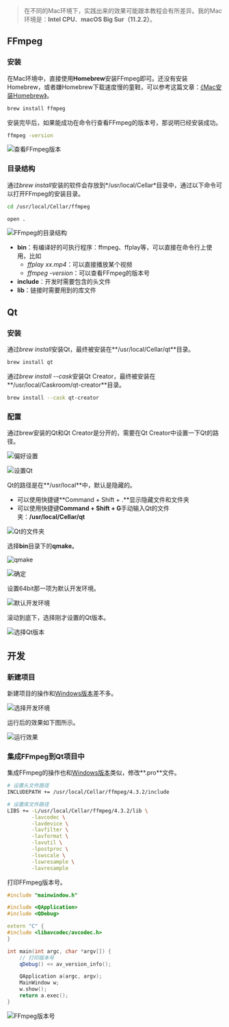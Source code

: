 > 在不同的Mac环境下，实践出来的效果可能跟本教程会有所差异。我的Mac环境是：**Intel CPU**、**macOS Big Sur（11.2.2）**。

## FFmpeg

### 安装

在Mac环境中，直接使用**Homebrew**安装FFmpeg即可。还没有安装Homebrew，或者嫌Homebrew下载速度慢的童鞋，可以参考这篇文章：[《Mac安装Homebrew》](https://www.cnblogs.com/mjios/p/14497925.html)。

```sh
brew install ffmpeg
```

安装完毕后，如果能成功在命令行查看FFmpeg的版本号，那说明已经安装成功。

```sh
ffmpeg -version
```

![查看FFmpeg版本](https://img2020.cnblogs.com/blog/497279/202103/497279-20210308091847451-909618210.png)

### 目录结构

通过*brew install*安装的软件会存放到*/usr/local/Cellar*目录中，通过以下命令可以打开FFmpeg的安装目录。

```sh
cd /usr/local/Cellar/ffmpeg

open .
```

![FFmpeg的目录结构](https://img2020.cnblogs.com/blog/497279/202103/497279-20210308091849938-1949532476.png)

- **bin**：有编译好的可执行程序：ffmpeg、ffplay等，可以直接在命令行上使用，比如
  - *ffplay xx.mp4*：可以直接播放某个视频
  - *ffmpeg -version*：可以查看FFmpeg的版本号
- **include**：开发时需要包含的头文件
- **lib**：链接时需要用到的库文件

## Qt

### 安装

通过*brew install*安装Qt，最终被安装在**/usr/local/Cellar/qt**目录。

```sh
brew install qt
```

通过*brew install --cask*安装Qt Creator，最终被安装在**/usr/local/Caskroom/qt-creator**目录。

```sh
brew install --cask qt-creator
```

### 配置

通过brew安装的Qt和Qt Creator是分开的，需要在Qt Creator中设置一下Qt的路径。

![偏好设置](https://img2020.cnblogs.com/blog/497279/202103/497279-20210308091858412-1175661336.png)

![设置Qt](https://img2020.cnblogs.com/blog/497279/202103/497279-20210308091902276-1180333441.png)

Qt的路径是在**/usr/local**中，默认是隐藏的。

- 可以使用快捷键**Command + Shift + .**显示隐藏文件和文件夹
- 可以使用快捷键**Command + Shift + G**手动输入Qt的文件夹：**/usr/local/Cellar/qt**

![Qt的文件夹](https://img2020.cnblogs.com/blog/497279/202103/497279-20210308094451598-1114940355.png)

选择**bin**目录下的**qmake**。

![qmake](https://img2020.cnblogs.com/blog/497279/202103/497279-20210308091907992-1827070266.png)

![确定](https://img2020.cnblogs.com/blog/497279/202103/497279-20210308091910653-1198646103.png)

设置64bit那一项为默认开发环境。

![默认开发环境](https://img2020.cnblogs.com/blog/497279/202103/497279-20210308091917012-237493796.png)

滚动到底下，选择刚才设置的Qt版本。

![选择Qt版本](https://img2020.cnblogs.com/blog/497279/202103/497279-20210308091920775-1471770940.png)

## 开发
### 新建项目

新建项目的操作和[Windows版本](https://www.cnblogs.com/mjios/p/14465178.html#toc_title_8)差不多。

![选择开发环境](https://img2020.cnblogs.com/blog/497279/202103/497279-20210308091835299-2085632160.png)

运行后的效果如下图所示。

![运行效果](https://img2020.cnblogs.com/blog/497279/202103/497279-20210308094856613-232615381.png)

### 集成FFmpeg到Qt项目中

集成FFmpeg的操作也和[Windows版本](https://www.cnblogs.com/mjios/p/14465178.html#toc_title_10)类似，修改**.pro**文件。

```sh
# 设置头文件路径
INCLUDEPATH += /usr/local/Cellar/ffmpeg/4.3.2/include

# 设置库文件路径
LIBS += -L/usr/local/Cellar/ffmpeg/4.3.2/lib \
        -lavcodec \
        -lavdevice \
        -lavfilter \
        -lavformat \
        -lavutil \
        -lpostproc \
        -lswscale \
        -lswresample \
        -lavresample
```

打印FFmpeg版本号。

```cpp
#include "mainwindow.h"

#include <QApplication>
#include <QDebug>

extern "C" {
#include <libavcodec/avcodec.h>
}

int main(int argc, char *argv[]) {
    // 打印版本号
    qDebug() << av_version_info();

    QApplication a(argc, argv);
    MainWindow w;
    w.show();
    return a.exec();
}
```

![FFmpeg版本号](https://img2020.cnblogs.com/blog/497279/202103/497279-20210308091840267-1005574161.png)